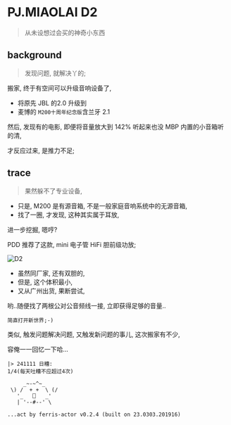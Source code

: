 # PJ.MIAOLAI D2
> 从未设想过会买的神奇小东西

## background
> 发现问题, 就解决丫的;

搬家, 终于有空间可以升级音响设备了,

- 将原先 JBL 的2.0 升级到 
- 麦博的 `M200十周年纪念版`含兰牙 2.1

然后, 发现有的电影, 即便将音量放大到 142% 听起来也没 MBP 内置的小音箱听的清,

才反应过来, 是推力不足;

## trace
> 果然躲不了专业设备,

- 只是, M200 是有源音箱, 不是一般家庭音响系统中的无源音箱,
- 找了一圈, 才发现, 这种其实属于耳放, 

进一步挖掘, 嗯哼?

PDD 推荐了这款, mini 电子管 HiFi 胆前级功放;

![D2](http://ipic.101.so/WechatIMG21412.webp)


- 虽然同厂家, 还有双胆的,
- 但是, 这个体积最小,
- 又从广州出货, 果断尝试,

哟..随便找了两根公对公音频线一接, 立即获得足够的音量..

    简直打开新世界;-)

类似, 触发问题解决问题, 又触发新问题的事儿,
这次搬家有不少, 

容俺一一回忆一下哈...

    |> 241111 日糟:
    1/4(每天吐糟不应超过4次)



```
     _~-~^~_
 \) /  + +  \ (/
   '_   ⎕   _'
   | '--#--' \

...act by ferris-actor v0.2.4 (built on 23.0303.201916)
```